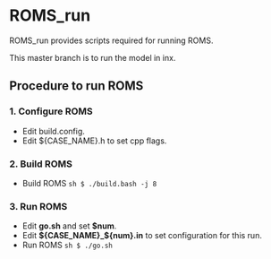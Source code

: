 # ROMS_run

ROMS_run provides scripts required for running ROMS.

This master branch is to run the model in inx.

## Procedure to run ROMS

### 1. Configure ROMS
- Edit build.config.
- Edit ${CASE_NAME}.h to set cpp flags.

### 2. Build ROMS
- Build ROMS
        ``` sh
        $ ./build.bash -j 8
        ```
### 3. Run ROMS
- Edit **go.sh** and set **$num**.
- Edit **${CASE_NAME}_${num}.in** to set configuration for this run.
- Run ROMS
        ```sh
        $ ./go.sh
        ```
